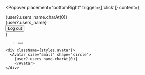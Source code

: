 <Popover
placement="bottomRight"
trigger={['click']}
content={

<div className={styles.profileMenu}>
<div className={styles.account}>
<Avatar size="default" shape="square">
{user?.users_name.charAt(0)}
</Avatar>
<div className={styles.name}>
<div>{user?.users_name}</div>
</div>
</div>
<div className={styles.actions}>
<Button onClick={logout} block>
Log out
</Button>
</div>
</div>
}

>   <Button type="text" size="large" shape="circle">

    <div className={styles.avatar}>
      <Avatar size="small" shape="circle">
        {user?.users_name.charAt(0)}
        </Avatar>
    </div>

  </Button>
</Popover>

